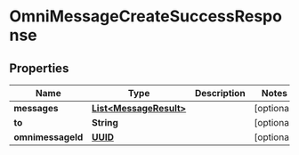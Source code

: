 
# OmniMessageCreateSuccessResponse

## Properties
Name | Type | Description | Notes
------------ | ------------- | ------------- | -------------
**messages** | [**List&lt;MessageResult&gt;**](MessageResult.md) |  |  [optional]
**to** | **String** |  |  [optional]
**omnimessageId** | [**UUID**](UUID.md) |  |  [optional]



